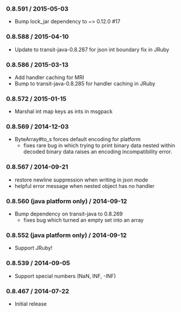 ### 0.8.591 / 2015-05-03

* Bump lock_jar dependency to ~> 0.12.0 #17

### 0.8.588 / 2015-04-10

* Update to transit-java-0.8.287 for json int boundary fix in JRuby

### 0.8.586 / 2015-03-13

* Add handler caching for MRI
* Bump to transit-java-0.8.285 for handler caching in JRuby

### 0.8.572 / 2015-01-15

* Marshal int map keys as ints in msgpack

### 0.8.569 / 2014-12-03

* ByteArray#to_s forces default encoding for platform
  * fixes rare bug in which trying to print binary data nested within
    decoded binary data raises an encoding incompatibility error.

### 0.8.567 / 2014-09-21

* restore newline suppression when writing in json mode
* helpful error message when nested object has no handler

### 0.8.560 (java platform only) / 2014-09-12

* Bump dependency on transit-java to 0.8.269
  * fixes bug which turned an empty set into an array

### 0.8.552 (java platform only) / 2014-09-12

* Support JRuby!

### 0.8.539 / 2014-09-05

* Support special numbers (NaN, INF, -INF)

### 0.8.467 / 2014-07-22

* Initial release
